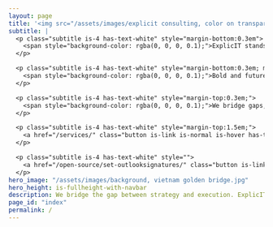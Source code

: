 ```yaml
---
layout: page
title: '<img src="/assets/images/explicit consulting, color on transparent, company and slogan.png" alt="ExplicIT Consulting. We bridge the gap." style="height: 3em; object-fit: contain; margin-left:-0.25em; margin-bottom:0.3em;"><!--ExplicIT Consulting. We bridge the gap.-->'
subtitle: |
  <p class="subtitle is-4 has-text-white" style="margin-bottom:0.3em">
    <span style="background-color: rgba(0, 0, 0, 0.1);">ExplicIT stands for specific, clear and detailed IT consulting.</span>
  </p>

  <p class="subtitle is-4 has-text-white" style="margin-bottom:0.3em; margin-top:0.3em">
    <span style="background-color: rgba(0, 0, 0, 0.1);">Bold and future-oriented, always realistic and without steam talk.</span>
  </p>

  <p class="subtitle is-4 has-text-white" style="margin-top:0.3em;">
    <span style="background-color: rgba(0, 0, 0, 0.1);">We bridge gaps, with our heads in the sky and our feet on the ground.</span>
  </p>

  <p class="subtitle is-4 has-text-white" style="margin-top:1.5em;">
    <a href="/services/" class="button is-link is-normal is-hover has-text-black has-text-weight-bold" style="background-color: limegreen;">>> Which gap can we bridge for you?</a>
  </p>

  <p class="subtitle is-4 has-text-white" style="">
    <a href="/open-source/set-outlooksignatures/" class="button is-link is-normal is-hover has-text-black has-text-weight-bold" style="background-image: linear-gradient(to right, darkgoldenrod, goldenrod, darkgoldenrod, goldenrod, darkgoldenrod);">>> Set-OutlookSignatures Benefactor Circle add-on</a>
  </p>
hero_image: "/assets/images/background, vietnam golden bridge.jpg"
hero_height: is-fullheight-with-navbar
description: We bridge the gap between strategy and execution. ExplicIT stands for specific, clear and detailed IT consulting.
page_id: "index"
permalink: /
---
```

